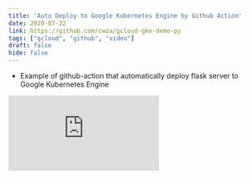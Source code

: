 ```yaml
---
title: 'Auto Deploy to Google Kubernetes Engine by Github Action'
date: 2020-07-22
link: https://github.com/cwza/gcloud-gke-demo-py
tags: ["gcloud", "github", "video"]
draft: false
hide: false
---
```


* Example of github-action that automatically deploy flask server to Google Kubernetes Engine
<Embed src="https://www.youtube.com/embed/sJksCtIBejE" />